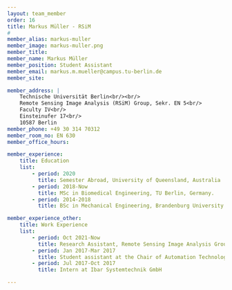 ```yaml
---
layout: team_member
order: 16
title: Markus Müller - RSiM
#
member_alias: markus-muller
member_image: markus-muller.png
member_title:
member_name: Markus Müller
member_position: Student Assistant
member_email: markus.m.mueller@campus.tu-berlin.de
member_site:

member_address: |
    Technische Universität Berlin<br/><br/>
    Remote Sensing Image Analysis (RSiM) Group, Sekr. EN 5<br/>
    Faculty IV<br/>
    Einsteinufer 17<br/>
    10587 Berlin
member_phone: +49 30 314 70312
member_room_no: EN 630
member_office_hours:

member_experience:
    title: Education
    list:
        - period: 2020
          title: Semester Abroad, University of Queensland, Australia
        - period: 2018-Now
          title: MSc in Biomedical Engineering, TU Berlin, Germany.
        - period: 2014-2018
          title: BSc in Mechanical Engineering, Brandenburg University of Technology Cottbus-Senftenberg, Germany.

member_experience_other:
    title: Work Experience
    list:
        - period: Oct 2021-Now
          title: Research Assistant, Remote Sensing Image Analysis Group at TU Berlin, Germany.
        - period: Jan 2017-Mar 2017
          title: Student assistant at the Chair of Automation Technology, Brandenburgische Technische Universitaet, Germany.
        - period: Jul 2017-Oct 2017
          title: Intern at Ibar Systemtechnik GmbH

---
```


